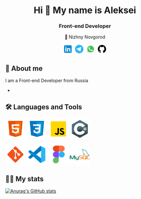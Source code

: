 <h1 align="center">Hi 👋 My name is Aleksei</h1>
<h3 align="center">Front-end Developer</h3>
<p align="center">🚩 Nizhny Novgorod</p>
<p align="center">
        <a href="#"><img src="icons/icons8-linkedin-1024.png" alt="linkedin" width="32px"></a>
        <a href="https://t.me/alkir152"><img src="icons/icons8-telegram-1024.png" alt="telegram" width="32px"></a>
        <a href="#"><img src="icons/icons8-whatsapp-1024.png" alt="whatsapp" width="32px"></a>
        <a href="https://github.com/Aleksei-Kireev"><img src="icons/icons8-github-1024.png" alt="github" width="32px"></a>
</p>
<h2>👦 About me</h2>
<p>I am a Front-end Developer from Russia</p>
<ul>
        <li></li>
</ul>
<h2>🛠 Languages and Tools</h2>
<p>
        <img src="icons/icons8-html-5-1024.png" alt="html" width="64px">
        <img src="icons/icons8-css3-1024.png" alt="css" width="64px">
        <img src="icons/icons8-javascript-1024.png" alt="javascript" width="64px">
        <img src="icons/icons8-c-sharp-logo-1024.png" alt="" width="64px">
</p>
<p>
        <img src="icons/icons8-git-1024.png" alt="" width="64px">
        <img src="icons/icons8-visual-studio-code-2019-1024.png" alt="" width="64px">
        <img src="icons/icons8-figma-1024.png" alt="" width="64px">
        <img src="icons/icons8-mysql-logo-1024.png" alt="" width="64px">
</p>
<h2>👨‍💻 My stats</h2>

[![Anurag's GitHub stats](https://github-readme-stats.vercel.app/api?username=Aleksei-Kireev)](https://github.com/anuraghazra/github-readme-stats)

<!--
**Aleksei-Kireev/Aleksei-Kireev** is a ✨ _special_ ✨ repository because its `README.md` (this file) appears on your GitHub profile.

Here are some ideas to get you started:

- 🔭 I’m currently working on ...
- 🌱 I’m currently learning ...
- 👯 I’m looking to collaborate on ...
- 🤔 I’m looking for help with ...
- 💬 Ask me about ...
- 📫 How to reach me: ...
- 😄 Pronouns: ...
- ⚡ Fun fact: ...
-->

